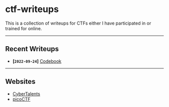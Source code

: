 # ctf-writeups

This is a collection of writeups for CTFs either I have participated in or trained for online.

---

## Recent Writeups

- **[`2022-09-24`]** [Codebook](./sites/picoCTF/General-Skills/Codebook.md)

---

## Websites

- [CyberTalents](./sites/CyberTalents/README.md)
- [picoCTF](./sites/picoCTF/README.md)

